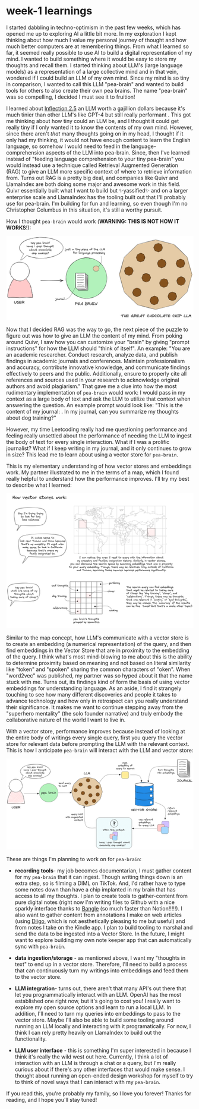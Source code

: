 # week-1 learnings

I started dabbling in techno-optimism in the past few weeks, which has opened me up to exploring AI a little bit more. In my exploration I kept thinking about how much I value my personal journey of thought and how much better computers are at remembering things. From what I learned so far, it seemed really possible to use AI to build a digital representation of my mind. I wanted to build something where it would be easy to store my thoughts and recall them. I started thinking about LLM's (large language models) as a representation of a large collective mind and in that vein,  wondered if I could build an LLM of my own mind. Since my mind is so tiny in comparison, I wanted to call this LLM "pea-brain" and wanted to build tools for others to also create their own pea brains. The name "pea-brain" was so compelling, I decided I must see it to fruition!

I learned about [Inflection 2.5](https://inflection.ai/inflection-2-5) an LLM worth a gajillion dollars because it's much tinier than other LLM's like GPT-4 but still really performant . This got me thinking about how tiny could an LLM be, and I thought it could get really tiny if I only wanted it to know the contents of my own mind. However, since there aren't _that_ many thoughts going on in my head, I thought if it only had my thinking, it would not have enough content to learn the English language, so somehow I would need to feed in the language-comprehension aspects of the LLM into pea-brain. Since, then I've learned instead of "feeding language comprehension to your tiny pea-brain" you would instead use a technique called Retrieval Augmented Generation (RAG) to give an LLM more specific context of where to retrieve information from. Turns out RAG is a pretty big deal, and companies like Quivr and LlamaIndex are both doing some major and awesome work in this field. Quivr essentially built what I want to build but ✨yassified✨ and on a larger enterprise scale and LlamaIndex has the tooling built out that I'll probably use for pea-brain. I'm building for fun and learning, so even though I'm no Christopher Columbus in this situation, it's still a worthy pursuit.

How I thought `pea-brain` would work (**WARNING: THIS IS NOT HOW IT WORKS**!):

![](/assets/images/proto-pea-brain-2-20240405112843470-4025x1812.png)

Now that I decided RAG was the way to go, the next piece of the puzzle to figure out was how to give an LLM the content of my mind. From poking around Quivr, I saw how you can customize your "brain" by giving "prompt instructions" for how the LLM should "think of itself". An example: "You are an academic researcher. Conduct research, analyze data, and publish findings in academic journals and conferences. Maintain professionalism and accuracy, contribute innovative knowledge, and communicate findings effectively to peers and the public. Additionally, ensure to properly cite all references and sources used in your research to acknowledge original authors and avoid plagiarism." That gave me a clue into how the most rudimentary implementation of `pea-brain` would work: I would pass in my context as a large body of text and ask the LLM to utilize that context when answering the question. An example prompt would look like: "This is the content of my journal: <REALLY LARGE BODY OF TEXT>. In my journal, can you summarize my thoughts about dog training?"

However, my time Leetcoding really had me questioning performance and feeling really unsettled about the performance of needing the LLM  to ingest the body of text for every single interaction. What if I was a prolific journalist? What if I keep writing in my journal, and it only continues to grow in size? This lead me to learn about using a vector store for `pea-brain`.

This is my elementary understanding of how vector stores and embeddings work. My partner illustrated to me in the terms of a map, which I found really helpful to understand how the performance improves. I'll try my best to describe what I learned:

![](/assets/images/image-20240405225731045-4438x3193.png)

Similar to the map concept, how LLM's communicate with a vector store is to create an embedding (a numerical representation) of the query, and then find embeddings in the Vector Store that are in proximity to the embedding of the query. I think what's most mind-blowing to me about this is the ability to determine proximity based on meaning and not based on literal similarity like "token" and "spoken" sharing the common characters of "oken". When "word2vec" was published, my partner was so hyped about it that the name stuck with me. Turns out, its findings kind of form the basis of using vector embeddings for understanding language. As an aside, I find it strangely touching to see how many different discoveries and people it takes to advance technology and how only in retrospect can you really understand their significance. It makes me want to continue stepping away from the "superhero mentality" (the solo founder narrative) and truly embody the collaborative nature of the world I want to live in.

With a vector store, performance improves because instead of looking at the entire body of writings every single query, first you query the vector store for relevant data before prompting the LLM with the relevant context. This is how I anticipate `pea-brain` will interact with the LLM and vector store:

![](/assets/images/pea-brain-arch-20240405135939733-4843x2359.png)

These are things I'm planning to work on for `pea-brain`:

- **recording tools**\- my job becomes documentarian, I must gather content for my `pea-brain` that it can ingest. Though writing things down is an extra step, so is filming a DIML on TikTok. And, I'd rather have to type some notes down than have a chip implanted in my brain that has access to all my thoughts. I plan to create tools to gather-content from pure digital notes (right now I'm writing files to Github with a nice sparkly interface thanks to [Bangle](https://bangle.io/) (so much faster than Notion!!!!!). I also want to gather content from annotations I make on web articles (using [Diigo](https://www.diigo.com/index), which is not aesthetically pleasing to me but useful) and from notes I take on the Kindle app. I plan to build tooling to marshal and send the data to be ingested into a Vector Store. In the future, I might want to explore building my own note keeper app that can automatically sync with `pea-brain`.

- **data ingestion/storage** - as mentioned above, I want my "thoughts in text" to end up in a vector store. Therefore, I'll need to build a process that can continuously turn my writings into embeddings and feed them to the vector store.

- **LLM integration**\- turns out, there aren't that many API's out there that let you programmatically interact with an LLM. OpenAI has the most established one right now, but it's going to cost you! I really want to explore my open source options and learn to run a local LLM. In addition, I'll need to turn my queries into embeddings to pass to the vector store. Maybe I'll also be able to build some tooling around running an LLM locally and interacting with it programatically. For now, I think I can rely pretty heavily on LlamaIndex to build out the functionality.

- **LLM user interface** - this is something I'm super interested in because I think it's really the wild west out here. Currently, I think a lot of interaction with an LLM is through a chat or a query, but I'm really curious about if there's any other interfaces that would make sense. I thought about running an open-ended design workshop for myself to try to think of novel ways that I can interact with my `pea-brain`.

If you read this, you're probably my family, so I love you forever! Thanks for reading, and I hope you'll stay tuned!
